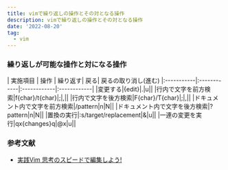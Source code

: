 ```yaml
---
title: vimで繰り返しの操作とその対となる操作
description: vimで繰り返しの操作とその対となる操作
date: '2022-08-20'
tag:
  - vim
---
```



### 繰り返しが可能な操作と対になる操作
| 実施項目 | 操作 | 繰り返す| 戻る| 戻るの取り消し(進む)
|:-----------|:------------|:------------|:------------|
|変更する|{edit}|.|u|<C-r>|
|行内で文字を前方検索|f{char}/t{char}|;|,||
|行内で文字を後方検索|F{char}/T{char}|;|,||
|ドキュメント内で文字を前方検索|/pattern<CR>|n|N||
|ドキュメント内で文字を後方検索|?pattern<CR>|n|N||
|置換の実行|:s/target/replacement|&|u||
|一連の変更を実行|qx{changes}q|@x|u||



### 参考文献
- [実践Vim 思考のスピードで編集しよう!](https://www.amazon.co.jp/%E5%AE%9F%E8%B7%B5Vim-%E6%80%9D%E8%80%83%E3%81%AE%E3%82%B9%E3%83%94%E3%83%BC%E3%83%89%E3%81%A7%E7%B7%A8%E9%9B%86%E3%81%97%E3%82%88%E3%81%86-Drew-Neil/dp/4048916599)
